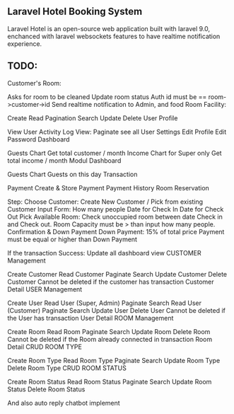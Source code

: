 ## Laravel Hotel Booking System

Laravel Hotel is an open-source web application built with laravel 9.0, enchanced with laravel websockets features to have realtime notification experience.

## TODO:
Customer's Room:

Asks for room to be cleaned
Update room status
Auth id must be == room->customer->id
Send realtime notification to Admin, and food
Room Facility:

Create
Read
Pagination
Search
Update
Delete
User Profile

View
User Activity Log
View:
Paginate
see all
User Settings
Edit Profile
Edit Password
Dashboard

Guests Chart
Get total customer / month
Income Chart for Super only
Get total income / month
Modul
Dashboard

Guests Chart
Guests on this day
Transaction

Payment
Create & Store Payment
Payment History
Room Reservation


Step:
Choose Customer:
Create New Customer / Pick from existing Customer
Input Form:
How many people
Date for Check In
Date for Check Out
Pick Available Room:
Check unoccupied room between date Check in and Check out.
Room Capacity must be > than input how many people.
Confirmation & Down Payment
Down Payment: 15% of total price
Payment must be equal or higher than Down Payment

If the transaction Success:
Update all dashboard view
CUSTOMER Management

Create Customer
Read Customer
Paginate
Search
Update Customer
Delete Customer
Cannot be deleted if the customer has transaction
Customer Detail
USER Management

Create User
Read User (Super, Admin)
Paginate
Search
Read User (Customer)
Paginate
Search
Update User
Delete User
Cannot be deleted if the User has transaction
User Detail
ROOM Management

Create Room
Read Room
Paginate
Search
Update Room
Delete Room
Cannot be deleted if the Room already connected in transaction
Room Detail
CRUD ROOM TYPE

Create Room Type
Read Room Type
Paginate
Search
Update Room Type
Delete Room Type
CRUD ROOM STATUS

Create Room Status
Read Room Status
Paginate
Search
Update Room Status
Delete Room Status

And also auto reply chatbot implement